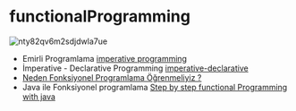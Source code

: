 # functionalProgramming


![nty82qv6m2sdjdwla7ue](https://user-images.githubusercontent.com/74687192/140744296-293cc53c-7ae2-4efc-beeb-0c693c25859b.jpg)

- Emirli Programlama [imperative programming](https://bilgisayarkavramlari.com/2009/11/16/emirli-programlama-imperative-programming/)
- İmperative - Declarative Programming [imperative-declarative](https://medium.com/frontend-development-with-js/imperative-declarative-programlama-242e3dce26e)
- [Neden Fonksiyonel Programlama Öğrenmeliyiz ?](http://www.kurumsaljava.com/2012/12/30/neden-fonksiyonel-programlamayi-ogrenmek-zorundayiz/)
- Java ile Fonksiyonel programlama [Step by step functional Programming with java](https://www.tutorialspoint.com/functional_programming_with_java/index.htm)


